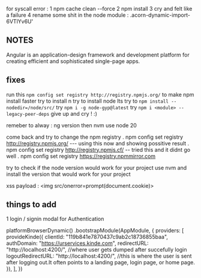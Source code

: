 for syscall error  : 
1 npm cache clean --force
2 npm install
3 cry and felt like a failure
4 rename some shit in the node module : .acorn-dynamic-import-6VTlYv6U'


## NOTES 
Angular is an application-design framework and development platform for creating efficient and sophisticated single-page apps.

## fixes
run this `npm config set registry http://registry.npmjs.org/` to make npm install faster 
try to install n 
try to install node lts 
try to `npm install --nodedir=/node/src/`
try `npm i -g node-gyp@latest`
try `npm i <module> --legacy-peer-deps` 
give up and cry ! :)


remeber to alway 
: ng version then 
nvm use node 20


come back and try to change the npm registry 
. npm config set registry http://registry.npmjs.org/ --- using this now and showing possitive result 
. npm config set registry http://registry.npmjs.cf/ -- tried this and it didnt go well 
. npm config set registry https://registry.npmmirror.com



try to check if the node version would work for your project 
use nvm and install the version that would work for your project 

xss payload : <img src/onerror=prompt(document.cookie)>

## things to add 
1 login / signin modal for Authentication 



platformBrowserDynamic()
  .bootstrapModule(AppModule, {
    providers: [
      provideKinde({
        clientId: "119b841e7870437c9ab2c18736855baa",
        authDomain: "https://urservices.kinde.com",
        redirectURL: "http://localhost:4200/", //where user gets dumped after succefully login
        logoutRedirectURL: "http://localhost:4200/", //this is where the user is sent after logging out.It often points to a landing page, login page, or home page.
      }),
    ],
  })















